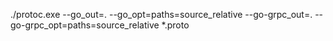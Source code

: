 


./protoc.exe --go_out=. --go_opt=paths=source_relative  --go-grpc_out=. --go-grpc_opt=paths=source_relative *.proto


